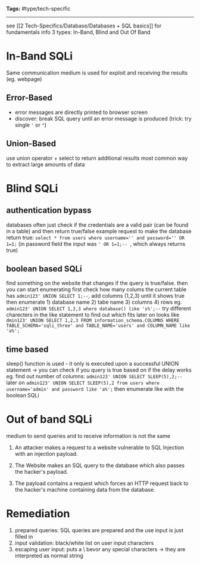 **Tags:** #type/tech-specific

---

see [[2 Tech-Specifics/Database/Databases + SQL basics]] for fundamentals info
3 types: In-Band, Blind and Out Of Band

# In-Band SQLi
Same communication medium is used for exploit and receiving the results (eg. webpage)
## Error-Based
- error messages are directly printed to browser screen
- discover: break SQL query until an error message is produced (trick: try single `'` or `"`)
## Union-Based 
use union operator + select to return additional results
most common way to extract large amounts of data

# Blind SQLi
## authentication bypass
databases often just check if the credentials are a valid pair (can be found in a table) and then return true/false
example request to make the database return true: `select * from users where username='' and password='' OR 1=1;` (in password field the input was `' OR 1=1;-- `, which always returns true)

## boolean based SQLi
find something on the website that changes if the query is true/false.
then you can start enumerating
first check how many colums the current table has `admin123' UNION SELECT 1;--`, add columns (1,2,3) until it shows true
then enumerate 1) database name 2) tabe name 3) columns 4) rows
eg. `admin123' UNION SELECT 1,2,3 where database() like 's%';--` try different charecters in the like statement to find out which fits
later on looks like `dmin123' UNION SELECT 1,2,3 FROM information_schema.COLUMNS WHERE TABLE_SCHEMA='sqli_three' and TABLE_NAME='users' and COLUMN_NAME like 'a%';`

## time based
sleep() function is used - it only is executed upon a successful UNION statement -> you can check if you query is true based on if the delay works
eg. find out number of columns: `admin123' UNION SELECT SLEEP(5),2;--`
later on `admin123' UNION SELECT SLEEP(5),2 from users where username='admin' and password like 'a%';`
then enumerate like with the boolean SQLi

# Out of band SQLi
medium to send queries and to receive information is not the same
1) An attacker makes a request to a website vulnerable to SQL Injection with an injection payload.
2) The Website makes an SQL query to the database which also passes the hacker's payload.

3) The payload contains a request which forces an HTTP request back to the hacker's machine containing data from the database.

# Remediation
1) prepared queries: SQL queries are prepared and the use input is just filled in
2) input validation: black/white list on user input characters
3) escaping user input: puts a \ bevor any special characters -> they are interpreted as normal string

